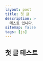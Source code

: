 ```yaml
---
layout: post
title: 첫 글
description: >
  테스트 입니다.
sitemap: false
tags: [js]
---
```


## 첫 글 테스트
